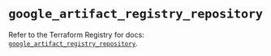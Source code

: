 # `google_artifact_registry_repository`

Refer to the Terraform Registry for docs: [`google_artifact_registry_repository`](https://registry.terraform.io/providers/hashicorp/google/5.20.0/docs/resources/artifact_registry_repository).
